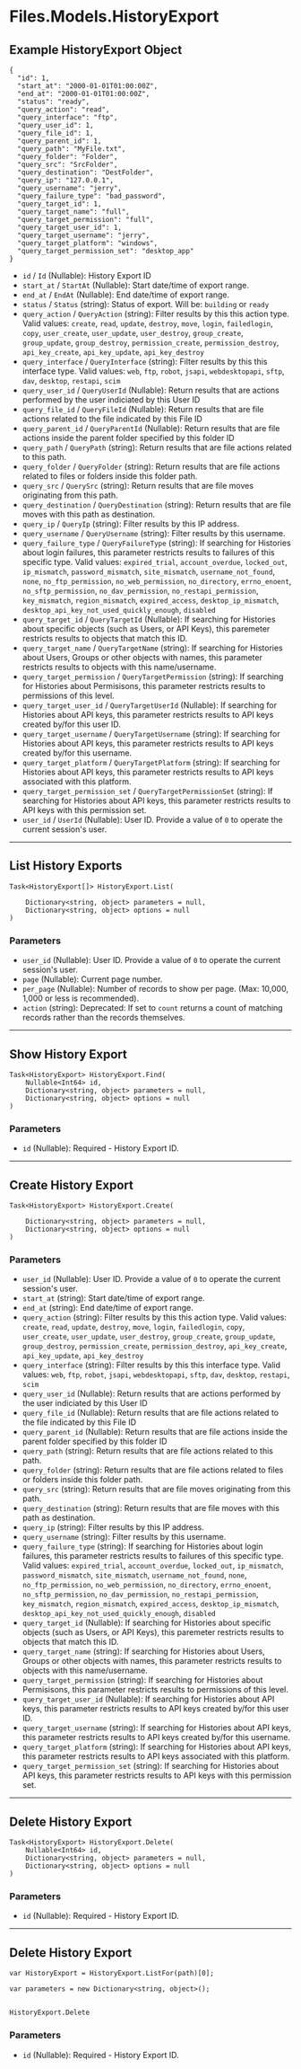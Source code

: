 # Files.Models.HistoryExport

## Example HistoryExport Object

```
{
  "id": 1,
  "start_at": "2000-01-01T01:00:00Z",
  "end_at": "2000-01-01T01:00:00Z",
  "status": "ready",
  "query_action": "read",
  "query_interface": "ftp",
  "query_user_id": 1,
  "query_file_id": 1,
  "query_parent_id": 1,
  "query_path": "MyFile.txt",
  "query_folder": "Folder",
  "query_src": "SrcFolder",
  "query_destination": "DestFolder",
  "query_ip": "127.0.0.1",
  "query_username": "jerry",
  "query_failure_type": "bad_password",
  "query_target_id": 1,
  "query_target_name": "full",
  "query_target_permission": "full",
  "query_target_user_id": 1,
  "query_target_username": "jerry",
  "query_target_platform": "windows",
  "query_target_permission_set": "desktop_app"
}
```

* `id` / `Id`  (Nullable<Int64>): History Export ID
* `start_at` / `StartAt`  (Nullable<DateTime>): Start date/time of export range.
* `end_at` / `EndAt`  (Nullable<DateTime>): End date/time of export range.
* `status` / `Status`  (string): Status of export.  Will be: `building` or `ready`
* `query_action` / `QueryAction`  (string): Filter results by this this action type. Valid values: `create`, `read`, `update`, `destroy`, `move`, `login`, `failedlogin`, `copy`, `user_create`, `user_update`, `user_destroy`, `group_create`, `group_update`, `group_destroy`, `permission_create`, `permission_destroy`, `api_key_create`, `api_key_update`, `api_key_destroy`
* `query_interface` / `QueryInterface`  (string): Filter results by this this interface type. Valid values: `web`, `ftp`, `robot`, `jsapi`, `webdesktopapi`, `sftp`, `dav`, `desktop`, `restapi`, `scim`
* `query_user_id` / `QueryUserId`  (Nullable<Int64>): Return results that are actions performed by the user indiciated by this User ID
* `query_file_id` / `QueryFileId`  (Nullable<Int64>): Return results that are file actions related to the file indicated by this File ID
* `query_parent_id` / `QueryParentId`  (Nullable<Int64>): Return results that are file actions inside the parent folder specified by this folder ID
* `query_path` / `QueryPath`  (string): Return results that are file actions related to this path.
* `query_folder` / `QueryFolder`  (string): Return results that are file actions related to files or folders inside this folder path.
* `query_src` / `QuerySrc`  (string): Return results that are file moves originating from this path.
* `query_destination` / `QueryDestination`  (string): Return results that are file moves with this path as destination.
* `query_ip` / `QueryIp`  (string): Filter results by this IP address.
* `query_username` / `QueryUsername`  (string): Filter results by this username.
* `query_failure_type` / `QueryFailureType`  (string): If searching for Histories about login failures, this parameter restricts results to failures of this specific type.  Valid values: `expired_trial`, `account_overdue`, `locked_out`, `ip_mismatch`, `password_mismatch`, `site_mismatch`, `username_not_found`, `none`, `no_ftp_permission`, `no_web_permission`, `no_directory`, `errno_enoent`, `no_sftp_permission`, `no_dav_permission`, `no_restapi_permission`, `key_mismatch`, `region_mismatch`, `expired_access`, `desktop_ip_mismatch`, `desktop_api_key_not_used_quickly_enough`, `disabled`
* `query_target_id` / `QueryTargetId`  (Nullable<Int64>): If searching for Histories about specific objects (such as Users, or API Keys), this paremeter restricts results to objects that match this ID.
* `query_target_name` / `QueryTargetName`  (string): If searching for Histories about Users, Groups or other objects with names, this parameter restricts results to objects with this name/username.
* `query_target_permission` / `QueryTargetPermission`  (string): If searching for Histories about Permisisons, this parameter restricts results to permissions of this level.
* `query_target_user_id` / `QueryTargetUserId`  (Nullable<Int64>): If searching for Histories about API keys, this parameter restricts results to API keys created by/for this user ID.
* `query_target_username` / `QueryTargetUsername`  (string): If searching for Histories about API keys, this parameter restricts results to API keys created by/for this username.
* `query_target_platform` / `QueryTargetPlatform`  (string): If searching for Histories about API keys, this parameter restricts results to API keys associated with this platform.
* `query_target_permission_set` / `QueryTargetPermissionSet`  (string): If searching for Histories about API keys, this parameter restricts results to API keys with this permission set.
* `user_id` / `UserId`  (Nullable<Int64>): User ID.  Provide a value of `0` to operate the current session's user.


---

## List History Exports

```
Task<HistoryExport[]> HistoryExport.List(
    
    Dictionary<string, object> parameters = null,
    Dictionary<string, object> options = null
)
```

### Parameters

* `user_id` (Nullable<Int64>): User ID.  Provide a value of `0` to operate the current session's user.
* `page` (Nullable<Int64>): Current page number.
* `per_page` (Nullable<Int64>): Number of records to show per page.  (Max: 10,000, 1,000 or less is recommended).
* `action` (string): Deprecated: If set to `count` returns a count of matching records rather than the records themselves.


---

## Show History Export

```
Task<HistoryExport> HistoryExport.Find(
    Nullable<Int64> id, 
    Dictionary<string, object> parameters = null,
    Dictionary<string, object> options = null
)
```

### Parameters

* `id` (Nullable<Int64>): Required - History Export ID.


---

## Create History Export

```
Task<HistoryExport> HistoryExport.Create(
    
    Dictionary<string, object> parameters = null,
    Dictionary<string, object> options = null
)
```

### Parameters

* `user_id` (Nullable<Int64>): User ID.  Provide a value of `0` to operate the current session's user.
* `start_at` (string): Start date/time of export range.
* `end_at` (string): End date/time of export range.
* `query_action` (string): Filter results by this this action type. Valid values: `create`, `read`, `update`, `destroy`, `move`, `login`, `failedlogin`, `copy`, `user_create`, `user_update`, `user_destroy`, `group_create`, `group_update`, `group_destroy`, `permission_create`, `permission_destroy`, `api_key_create`, `api_key_update`, `api_key_destroy`
* `query_interface` (string): Filter results by this this interface type. Valid values: `web`, `ftp`, `robot`, `jsapi`, `webdesktopapi`, `sftp`, `dav`, `desktop`, `restapi`, `scim`
* `query_user_id` (Nullable<Int64>): Return results that are actions performed by the user indiciated by this User ID
* `query_file_id` (Nullable<Int64>): Return results that are file actions related to the file indicated by this File ID
* `query_parent_id` (Nullable<Int64>): Return results that are file actions inside the parent folder specified by this folder ID
* `query_path` (string): Return results that are file actions related to this path.
* `query_folder` (string): Return results that are file actions related to files or folders inside this folder path.
* `query_src` (string): Return results that are file moves originating from this path.
* `query_destination` (string): Return results that are file moves with this path as destination.
* `query_ip` (string): Filter results by this IP address.
* `query_username` (string): Filter results by this username.
* `query_failure_type` (string): If searching for Histories about login failures, this parameter restricts results to failures of this specific type.  Valid values: `expired_trial`, `account_overdue`, `locked_out`, `ip_mismatch`, `password_mismatch`, `site_mismatch`, `username_not_found`, `none`, `no_ftp_permission`, `no_web_permission`, `no_directory`, `errno_enoent`, `no_sftp_permission`, `no_dav_permission`, `no_restapi_permission`, `key_mismatch`, `region_mismatch`, `expired_access`, `desktop_ip_mismatch`, `desktop_api_key_not_used_quickly_enough`, `disabled`
* `query_target_id` (Nullable<Int64>): If searching for Histories about specific objects (such as Users, or API Keys), this paremeter restricts results to objects that match this ID.
* `query_target_name` (string): If searching for Histories about Users, Groups or other objects with names, this parameter restricts results to objects with this name/username.
* `query_target_permission` (string): If searching for Histories about Permisisons, this parameter restricts results to permissions of this level.
* `query_target_user_id` (Nullable<Int64>): If searching for Histories about API keys, this parameter restricts results to API keys created by/for this user ID.
* `query_target_username` (string): If searching for Histories about API keys, this parameter restricts results to API keys created by/for this username.
* `query_target_platform` (string): If searching for Histories about API keys, this parameter restricts results to API keys associated with this platform.
* `query_target_permission_set` (string): If searching for Histories about API keys, this parameter restricts results to API keys with this permission set.


---

## Delete History Export

```
Task<HistoryExport> HistoryExport.Delete(
    Nullable<Int64> id, 
    Dictionary<string, object> parameters = null,
    Dictionary<string, object> options = null
)
```

### Parameters

* `id` (Nullable<Int64>): Required - History Export ID.


---

## Delete History Export

```
var HistoryExport = HistoryExport.ListFor(path)[0];

var parameters = new Dictionary<string, object>();


HistoryExport.Delete
```

### Parameters

* `id` (Nullable<Int64>): Required - History Export ID.
